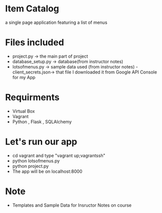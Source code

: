 # Item Catalog

a single page application featuring a list of menus

# Files included

- project.py        -> the main part of project
- database_setup.py -> database(from instructor notes)
- lotsofmenus.py    -> sample data used (from instructor notes)
-client_secrets.json->  that file I downloaded it from Google API Console for my App


# Requirments

- Virtual Box
- Vagrant
- Python , Flask ,  SQLAlchemy

# Let's run our app

- cd vagrant and type "vagrant up;vagrantssh" 
- python lotsofmenus.py
- python project.py
- The app will be on localhost:8000

# Note
- Templates and Sample Data for Insructor Notes on course
